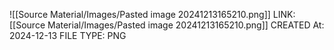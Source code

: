 ![[Source Material/Images/Pasted image 20241213165210.png]]
LINK: [[Source Material/Images/Pasted image 20241213165210.png]]
CREATED At: 2024-12-13
FILE TYPE: PNG
